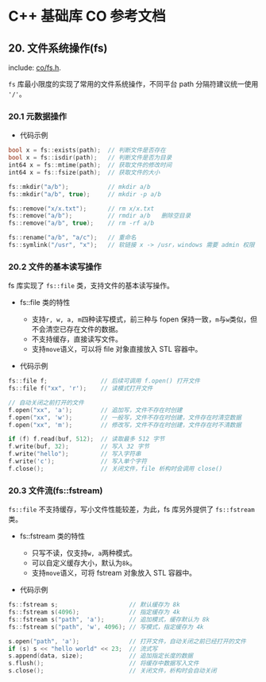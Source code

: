 # C++ 基础库 CO 参考文档

## 20. 文件系统操作(fs)

include: [co/fs.h](https://github.com/idealvin/co/blob/master/include/co/fs.h).

`fs` 库最小限度的实现了常用的文件系统操作，不同平台 path 分隔符建议统一使用 `'/'`。

### 20.1 元数据操作

- 代码示例

```cpp
bool x = fs::exists(path);  // 判断文件是否存在
bool x = fs::isdir(path);   // 判断文件是否为目录
int64 x = fs::mtime(path);  // 获取文件的修改时间
int64 x = fs::fsize(path);  // 获取文件的大小

fs::mkdir("a/b");           // mkdir a/b
fs::mkdir("a/b", true);     // mkdir -p a/b

fs::remove("x/x.txt");      // rm x/x.txt
fs::remove("a/b");          // rmdir a/b   删除空目录
fs::remove("a/b", true);    // rm -rf a/b

fs::rename("a/b", "a/c");   // 重命名
fs::symlink("/usr", "x");   // 软链接 x -> /usr，windows 需要 admin 权限
```

### 20.2 文件的基本读写操作

fs 库实现了 `fs::file` 类，支持文件的基本读写操作。

- fs::file 类的特性
    - 支持`r, w, a, m`四种读写模式，前三种与 fopen 保持一致，`m`与`w`类似，但不会清空已存在文件的数据。
    - 不支持缓存，直接读写文件。
    - 支持`move`语义，可以将 file 对象直接放入 STL 容器中。

- 代码示例

```cpp
fs::file f;               // 后续可调用 f.open() 打开文件
fs::file f("xx", 'r');    // 读模式打开文件

// 自动关闭之前打开的文件
f.open("xx", 'a');        // 追加写，文件不存在时创建
f.open("xx", 'w');        // 一般写，文件不存在时创建，文件存在时清空数据
f.open("xx", 'm');        // 修改写，文件不存在时创建，文件存在时不清数据

if (f) f.read(buf, 512);  // 读取最多 512 字节
f.write(buf, 32);         // 写入 32 字节
f.write("hello");         // 写入字符串
f.write('c');             // 写入单个字符
f.close();                // 关闭文件，file 析构时会调用 close()
```

### 20.3 文件流(fs::fstream)

`fs::file` 不支持缓存，写小文件性能较差，为此，fs 库另外提供了 `fs::fstream` 类。

- fs::fstream 类的特性
    - 只写不读，仅支持`w, a`两种模式。
    - 可以自定义缓存大小，默认为`8k`。
    - 支持`move`语义，可将 fstream 对象放入 STL 容器中。

- 代码示例

```cpp
fs::fstream s;                    // 默认缓存为 8k
fs::fstream s(4096);              // 指定缓存为 4k
fs::fstream s("path", 'a');       // 追加模式，缓存默认为 8k
fs::fstream s("path", 'w', 4096); // 写模式，指定缓存为 4k

s.open("path", 'a');              // 打开文件，自动关闭之前已经打开的文件
if (s) s << "hello world" << 23;  // 流式写
s.append(data, size);             // 追加指定长度的数据
s.flush();                        // 将缓存中数据写入文件
s.close();                        // 关闭文件，析构时会自动关闭
```

